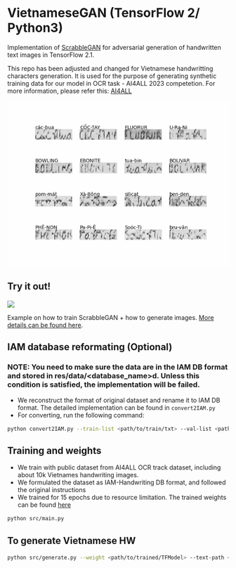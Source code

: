 # VietnameseGAN (TensorFlow 2/ Python3)

Implementation of [ScrabbleGAN](https://arxiv.org/pdf/2003.10557.pdf) for adversarial generation of handwritten text images in TensorFlow 2.1.

This repo has been adjusted and changed for Vietnamese handwritting characters generation. It is used for the purpose of generating synthetic training data for our model in OCR task - AI4ALL 2023 competetion. For more information, please refer this: [AI4ALL](https://bkai.ai/soict-hackathon-2023/?fbclid=IwAR14-5SGJdQmSVWU2tQlbkNCgdBx46LZvZQyjgJugop5k2wMdonWLBTA-Ng)

<p align="center">
  <img src="doc\biggan.gif" />
</p>

 ## Try it out!
 [<img src="https://seeklogo.com/images/K/kaggle-logo-83322F52DE-seeklogo.com.png" align="center">](https://www.kaggle.com/code/nmddfdfd/scrabblegan-gen/notebook)

 Example on how to train ScrabbleGAN + how to generate images. [More details can be found here](https://towardsdatascience.com/scrabblegan-adversarial-generation-of-handwritten-text-images-628f8edcfeed).

 ## IAM database reformating (Optional)

 ### NOTE: You need to make sure the data are in the IAM DB format and stored in res/data/<database_name>d. Unless this condition is satisfied, the implementation will be failed.

 - We reconstruct the format of original dataset and rename it to IAM DB format. The detailed implementation can be found in `convert2IAM.py`
- For converting, run the following command:
```bash
python convert2IAM.py --train-list <path/to/train/txt> --val-list <path/to/val/txt> --images-dir <path/to/image/dir>
```

 ## Training and weights

 - We train with public dataset from AI4ALL OCR track dataset, including about 10k Vietnames handwriting images.
 - We formulated the dataset as IAM-Handwriting DB format, and followed the original instructions
 - We trained for 15 epochs due to resource limitation. The trained weights can be found [here](https://www.kaggle.com/datasets/nmddfdfd/scrabble-gan-modelv1)

```bash
python src/main.py
```
 
 ## To generate Vietnamese HW
 ```bash
 python src/generate.py --weight <path/to/trained/TFModel> --text-path <path/to/txt/list>
 ```